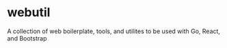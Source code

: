 # webutil
A collection of web boilerplate, tools, and utilites to be used with Go, React, and Bootstrap
